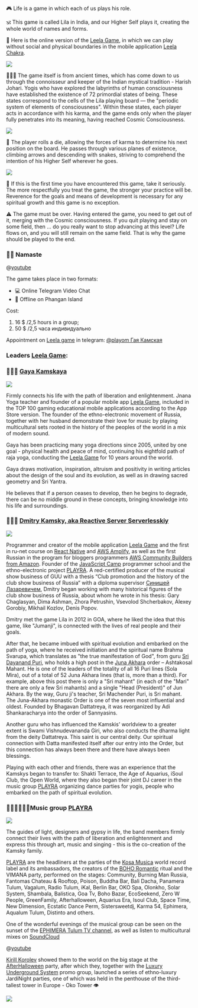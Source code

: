 🎮 Life is a game in which each of us plays his role.

🕉 This game is called Lila in India, and our Higher Self plays it, creating the whole world of names and forms.

📲 Here is the online version of the [Leela Game](https://band.link/A4Iny?qr), in which we can play without social and physical boundaries in the mobile application [Leela Chakra](https://band.link/A4Iny?qr).

![](https://leelachakra.com/resource/LeelaChakra/InfoAboutGameAndAuthors/images/splash-leela-for-store.png)

🧘🏻‍♂️ The game itself is from ancient times, which has come down to us through the connoisseur and keeper of the Indian mystical tradition - Harish Johari. Yogis who have explored the labyrinths of human consciousness have established the existence of 72 primordial states of being. These states correspond to the cells of the Lila playing board — the "periodic system of elements of consciousness". Within these states, each player acts in accordance with his karma, and the game ends only when the player fully penetrates into its meaning, having reached Cosmic Consciousness.

![](https://leelachakra.com/resource/LeelaChakra/InfoAboutGameAndAuthors/images/gameboard.png)

🎲 The player rolls a die, allowing the forces of karma to determine his next position on the board. He passes through various planes of existence, climbing arrows and descending with snakes, striving to comprehend the intention of his Higher Self wherever he goes.

![](https://leelachakra.com/resource/LeelaChakra/InfoAboutGameAndAuthors/images/party-with-leela-game.jpg)

🧐 If this is the first time you have encountered this game, take it seriously. The more respectfully you treat the game, the stronger your practice will be. Reverence for the goals and means of development is necessary for any spiritual growth and this game is no exception.

⚠️ The game must be over. Having entered the game, you need to get out of it, merging with the Cosmic consciousness. If you quit playing and stay on some field, then ... do you really want to stop advancing at this level? Life flows on, and you will still remain on the same field. That is why the game should be played to the end.

### 🙏🏻 Namaste

@[youtube](aT27IsN-ZXY)

The game takes place in two formats:

- 💻 Online Telegram Video Chat
- 📍 Offline on Phangan Island

Cost:

1. 16 $ /2,5 hours in a group;
2. 50 $ /2,5 часа индивидуально

Appointment on [Leela game](https://band.link/A4Iny?qr) in telegram: [@playom Гая Камская](https://t.me/playom)

### Leaders [Leela Game](https://band.link/A4Iny?qr):

### 🧑🏻‍🎤 [Gaya Kamskaya](https://www.instagram.com/playom/)

![](https://leelachakra.com/resource/LeelaChakra/InfoAboutGameAndAuthors/images/playom.jpg)

Firmly connects his life with the path of liberation and enlightenment. Jnana Yoga teacher and founder of a popular mobile app [Leela Game](https://band.link/A4Iny?qr), included in the TOP 100 gaming educational mobile applications according to the App Store version. The founder of the ethno-electronic movement of Russia, together with her husband demonstrate their love for music by playing multicultural sets rooted in the history of the peoples of the world in a mix of modern sound.

Gaya has been practicing many yoga directions since 2005, united by one goal - physical health and peace of mind, continuing his eightfold path of raja yoga, conducting the [Leela Game](https://band.link/A4Iny?qr) for 10 years around the world.

Gaya draws motivation, inspiration, altruism and positivity in writing articles about the design of the soul and its evolution, as well as in drawing sacred geometry and Sri Yantra.

He believes that if a person ceases to develop, then he begins to degrade, there can be no middle ground in these concepts, bringing knowledge into his life and surroundings.

### 👨🏻‍🎤 [Dmitry Kamsky, aka Reactive Server Serverlesskiy](https://www.instagram.com/reactnativeru/)

![](https://leelachakra.com/resource/LeelaChakra/InfoAboutGameAndAuthors/images/kamskiy.jpg)

Programmer and creator of the mobile application [Leela Game](https://band.link/A4Iny?qr) and the first in ru-net course on [React Native](https://youtu.be/o8H-jcFtm5Q) and [AWS Amplify](https://www.youtube.com/playlist?list=PLth6QPteH5gvQPp614dA7330_JtlvxdPy), as well as the first Russian in the program for bloggers programmers [AWS Community Builders from Amazon](https://aws.amazon.com/ru/developer/community/community-builders/). Founder of the [JavaScript Camp](https://www.jscamp.app/ru) programmer school and the ethno-electronic project [PLAYRA](https://www.instagram.com/playra/). A red-certified producer of the musical show business of GUU with a thesis “Club promotion and the history of the club show business of Russia“ with a diploma supervisor [Синишей Лазаревичем](https://www.instagram.com/sinishalazarevich/), Dmitry began working with many historical figures of the club show business of Russia, about whom he wrote in his thesis: Gary Chaglasyan, Dima Ashman, Zhora Petrushin, Vsevolod Shcherbakov, Alexey Gorobiy, Mikhail Kozlov, Denis Popov.

Dmitry met the game Lila in 2012 in GOA, where he liked the idea that this game, like "Jumanji", is connected with the lives of real people and their goals.

After that, he became imbued with spiritual evolution and embarked on the path of yoga, where he received initiation and the spiritual name Brahma Svarupa, which translates as "the true manifestation of God", from guru [Sri Dayanand Puri](https://avatarfest.com.ua/master/guruji-shri-dayanand-puri/), who holds a high post in the [Juna Akhara](https://www.advayta.org/nasha-traditsiya/orden-dzhuna-akkhara/) order – Ashtakosal Mahant. He is one of the leaders of the totality of all 16 Puri lines (Sola Mira), out of a total of 52 Juna Akhara lines (that is, more than a third). For example, above this post there is only a "Sri mahant" (in each of the "Mari" there are only a few Sri mahants) and a single "Head (President)" of Jun Akhara. By the way, Guru ji's teacher, Sri Machender Puri, is Sri mahant. The Juna-Akhara monastic Order is one of the seven most influential and oldest. Founded by Bhagavan Dattatreya, it was reorganized by Adi Shankaracharya into the order of Sannyasins.

Another guru who has influenced the Kamskis' worldview to a greater extent is Swami Vishnudevananda Giri, who also conducts the dharma light from the deity Dattatreya. This saint is our central deity. Our spiritual connection with Datta manifested itself after our entry into the Order, but this connection has always been there and there have always been blessings.

Playing with each other and friends, there was an experience that the Kamskys began to transfer to: Shakti Terrace, the Age of Aquarius, iSoul Club, the Open World, where they also began their joint DJ career in the music group [PLAYRA](https://www.instagram.com/playra/) organizing dance parties for yogis, people who embarked on the path of spiritual evolution.

### 🧑🏻‍🎤👨🏻‍🎤Music group [PLAYRA](https://www.instagram.com/playra/)

![](https://leelachakra.com/resource/LeelaChakra/InfoAboutGameAndAuthors/images/playra-team.jpg)

The guides of light, designers and gypsy in life, the band members firmly connect their lives with the path of liberation and enlightenment and express this through art, music and singing - this is the co-creation of the Kamsky family.

[PLAYRA](https://www.instagram.com/playra/) are the headliners at the parties of the [Kosa Musica](https://www.instagram.com/kosa.musica/) world record label and its ambassadors, the creators of the [BOHO Romantic](https://soundcloud.com/play_ra/mantra-chill-trap) ritual and the VIMANA party, performed on the stages: Community, Burning Man Russia, Fantomas Chateau & Rooftop, Poison, Buddha Bar, Bali Dacha, Panamera Tulum, Vagalum, Radio Tulum, iKal, Berlin Bar, OKO Spa, Olonkho, Solar System, Shambala, Balística, Goa Tv, Boho Bazar, EcoSeekend, Zero W People, GreenFamily, Afterhalloween, Aquarius Era, Isoul Club, Space Time, New Dimension, Ecstatic Dance Perm, Sistersweetdj, Karma 54, Ephimera, Aqualum Tulum, Distinto and others.

One of the wonderful evenings of the musical group can be seen on the sunset of the [EPHIMERA Tulum TV channel](https://youtu.be/dpX1ELhq0KE), as well as listen to multicultural mixes on [SoundCloud](https://soundcloud.com/play_ra/sets/all-mix-playra)

@[youtube](dpX1ELhq0KE)

[Kirill Korolev](https://www.instagram.com/kirill.korolev/) showed them to the world on the big stage at the [AfterHalloween](https://www.instagram.com/afterhalloween/) party, after which they, together with the [Luxury Underground System](https://www.instagram.com/luxuryundergroundsystem/) promo group, launched a series of ethno-luxury JardiNight parties, one of which was held in the penthouse of the third-tallest tower in Europe - Oko Tower 👁

![](https://leelachakra.com/resource/LeelaChakra/InfoAboutGameAndAuthors/images/kirill-korolev.jpg)
